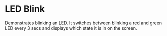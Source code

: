 LED Blink
====
Demonstrates blinking an LED. It switches between blinking a red and green LED every 3 secs and displays which state it is in on the screen.
